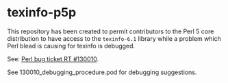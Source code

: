# texinfo-p5p

This repository has been created to permit contributors to the Perl 5 core
distribution to have access to the `texinfo-6.1` library while a problem which
Perl blead is causing for texinfo is debugged.

See: [Perl bug ticket RT #130010](https://rt.perl.org/Ticket/Display.html?id=130010).

See 130010_debugging_procedure.pod for debugging suggestions.
